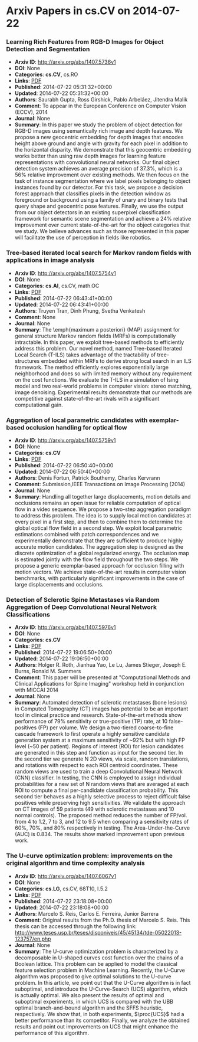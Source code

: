# Arxiv Papers in cs.CV on 2014-07-22
### Learning Rich Features from RGB-D Images for Object Detection and Segmentation
- **Arxiv ID**: http://arxiv.org/abs/1407.5736v1
- **DOI**: None
- **Categories**: **cs.CV**, cs.RO
- **Links**: [PDF](http://arxiv.org/pdf/1407.5736v1)
- **Published**: 2014-07-22 05:31:32+00:00
- **Updated**: 2014-07-22 05:31:32+00:00
- **Authors**: Saurabh Gupta, Ross Girshick, Pablo Arbeláez, Jitendra Malik
- **Comment**: To appear in the European Conference on Computer Vision (ECCV), 2014
- **Journal**: None
- **Summary**: In this paper we study the problem of object detection for RGB-D images using semantically rich image and depth features. We propose a new geocentric embedding for depth images that encodes height above ground and angle with gravity for each pixel in addition to the horizontal disparity. We demonstrate that this geocentric embedding works better than using raw depth images for learning feature representations with convolutional neural networks. Our final object detection system achieves an average precision of 37.3%, which is a 56% relative improvement over existing methods. We then focus on the task of instance segmentation where we label pixels belonging to object instances found by our detector. For this task, we propose a decision forest approach that classifies pixels in the detection window as foreground or background using a family of unary and binary tests that query shape and geocentric pose features. Finally, we use the output from our object detectors in an existing superpixel classification framework for semantic scene segmentation and achieve a 24% relative improvement over current state-of-the-art for the object categories that we study. We believe advances such as those represented in this paper will facilitate the use of perception in fields like robotics.



### Tree-based iterated local search for Markov random fields with applications in image analysis
- **Arxiv ID**: http://arxiv.org/abs/1407.5754v1
- **DOI**: None
- **Categories**: **cs.AI**, cs.CV, math.OC
- **Links**: [PDF](http://arxiv.org/pdf/1407.5754v1)
- **Published**: 2014-07-22 06:43:41+00:00
- **Updated**: 2014-07-22 06:43:41+00:00
- **Authors**: Truyen Tran, Dinh Phung, Svetha Venkatesh
- **Comment**: None
- **Journal**: None
- **Summary**: The \emph{maximum a posteriori} (MAP) assignment for general structure Markov random fields (MRFs) is computationally intractable. In this paper, we exploit tree-based methods to efficiently address this problem. Our novel method, named Tree-based Iterated Local Search (T-ILS) takes advantage of the tractability of tree-structures embedded within MRFs to derive strong local search in an ILS framework. The method efficiently explores exponentially large neighborhood and does so with limited memory without any requirement on the cost functions. We evaluate the T-ILS in a simulation of Ising model and two real-world problems in computer vision: stereo matching, image denoising. Experimental results demonstrate that our methods are competitive against state-of-the-art rivals with a significant computational gain.



### Aggregation of local parametric candidates with exemplar-based occlusion handling for optical flow
- **Arxiv ID**: http://arxiv.org/abs/1407.5759v1
- **DOI**: None
- **Categories**: **cs.CV**
- **Links**: [PDF](http://arxiv.org/pdf/1407.5759v1)
- **Published**: 2014-07-22 06:50:40+00:00
- **Updated**: 2014-07-22 06:50:40+00:00
- **Authors**: Denis Fortun, Patrick Bouthemy, Charles Kervrann
- **Comment**: Submission,IEEE Transactions on Image Processing (2014)
- **Journal**: None
- **Summary**: Handling all together large displacements, motion details and occlusions remains an open issue for reliable computation of optical flow in a video sequence. We propose a two-step aggregation paradigm to address this problem. The idea is to supply local motion candidates at every pixel in a first step, and then to combine them to determine the global optical flow field in a second step. We exploit local parametric estimations combined with patch correspondences and we experimentally demonstrate that they are sufficient to produce highly accurate motion candidates. The aggregation step is designed as the discrete optimization of a global regularized energy. The occlusion map is estimated jointly with the flow field throughout the two steps. We propose a generic exemplar-based approach for occlusion filling with motion vectors. We achieve state-of-the-art results in computer vision benchmarks, with particularly significant improvements in the case of large displacements and occlusions.



### Detection of Sclerotic Spine Metastases via Random Aggregation of Deep Convolutional Neural Network Classifications
- **Arxiv ID**: http://arxiv.org/abs/1407.5976v1
- **DOI**: None
- **Categories**: **cs.CV**
- **Links**: [PDF](http://arxiv.org/pdf/1407.5976v1)
- **Published**: 2014-07-22 19:06:50+00:00
- **Updated**: 2014-07-22 19:06:50+00:00
- **Authors**: Holger R. Roth, Jianhua Yao, Le Lu, James Stieger, Joseph E. Burns, Ronald M. Summers
- **Comment**: This paper will be presented at "Computational Methods and Clinical
  Applications for Spine Imaging" workshop held in conjunction with MICCAI 2014
- **Journal**: None
- **Summary**: Automated detection of sclerotic metastases (bone lesions) in Computed Tomography (CT) images has potential to be an important tool in clinical practice and research. State-of-the-art methods show performance of 79% sensitivity or true-positive (TP) rate, at 10 false-positives (FP) per volume. We design a two-tiered coarse-to-fine cascade framework to first operate a highly sensitive candidate generation system at a maximum sensitivity of ~92% but with high FP level (~50 per patient). Regions of interest (ROI) for lesion candidates are generated in this step and function as input for the second tier. In the second tier we generate N 2D views, via scale, random translations, and rotations with respect to each ROI centroid coordinates. These random views are used to train a deep Convolutional Neural Network (CNN) classifier. In testing, the CNN is employed to assign individual probabilities for a new set of N random views that are averaged at each ROI to compute a final per-candidate classification probability. This second tier behaves as a highly selective process to reject difficult false positives while preserving high sensitivities. We validate the approach on CT images of 59 patients (49 with sclerotic metastases and 10 normal controls). The proposed method reduces the number of FP/vol. from 4 to 1.2, 7 to 3, and 12 to 9.5 when comparing a sensitivity rates of 60%, 70%, and 80% respectively in testing. The Area-Under-the-Curve (AUC) is 0.834. The results show marked improvement upon previous work.



### The U-curve optimization problem: improvements on the original algorithm and time complexity analysis
- **Arxiv ID**: http://arxiv.org/abs/1407.6067v1
- **DOI**: None
- **Categories**: **cs.LG**, cs.CV, 68T10, I.5.2
- **Links**: [PDF](http://arxiv.org/pdf/1407.6067v1)
- **Published**: 2014-07-22 23:18:08+00:00
- **Updated**: 2014-07-22 23:18:08+00:00
- **Authors**: Marcelo S. Reis, Carlos E. Ferreira, Junior Barrera
- **Comment**: Original results from the Ph.D. thesis of Marcelo S. Reis. This
  thesis can be accessed through the following link:
  http://www.teses.usp.br/teses/disponiveis/45/45134/tde-05022013-123757/en.php
- **Journal**: None
- **Summary**: The U-curve optimization problem is characterized by a decomposable in U-shaped curves cost function over the chains of a Boolean lattice. This problem can be applied to model the classical feature selection problem in Machine Learning. Recently, the U-Curve algorithm was proposed to give optimal solutions to the U-curve problem. In this article, we point out that the U-Curve algorithm is in fact suboptimal, and introduce the U-Curve-Search (UCS) algorithm, which is actually optimal. We also present the results of optimal and suboptimal experiments, in which UCS is compared with the UBB optimal branch-and-bound algorithm and the SFFS heuristic, respectively. We show that, in both experiments, $\proc{UCS}$ had a better performance than its competitor. Finally, we analyze the obtained results and point out improvements on UCS that might enhance the performance of this algorithm.



